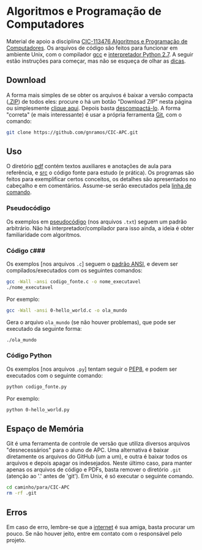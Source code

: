Algoritmos e Programação de Computadores
========================================

Material de apoio a disciplina [CIC-113476 Algoritmos e Programação de Computadores](http://aprender.ead.unb.br/course/view.php?id=2482). Os arquivos de código são feitos para funcionar em ambiente Unix, com o compilador [gcc](http://gcc.gnu.org/) e [interpretador Python 2.7](http://wiki.python.org.br/InicieSe). A seguir estão instruções para começar, mas não se esqueça de olhar as [dicas](Dicas.md).


Download
--------

A forma mais simples de se obter os arquivos é baixar a versão compacta ([.ZIP](https://pt.wikipedia.org/wiki/ZIP)) de todos eles: procure o há um botão "Download ZIP" nesta página ou simplesmente [clique aqui](https://github.com/gnramos/CIC-APC/archive/master.zip). Depois basta [descompactá-lo](https://www.google.com.br/search?q=descompactar+arquivo+zip). A forma "correta" (e mais interessante) é usar a própria ferramenta [Git](http://git-scm.com/book/pt-br/v1), com o comando:

```bash
git clone https://github.com/gnramos/CIC-APC.git
```


Uso
---

O diretório [pdf](pdf) contém textos auxiliares e anotações de aula para referência, e [src](src) o código fonte para estudo (e prática). Os programas são feitos para exemplificar certos conceitos, os detalhes são apresentados no cabeçalho e em comentários. Assume-se serão executados pela [linha de comando](http://www.ibm.com/developerworks/br/linux/library/l-lpic1-v3-103-1/).

### Pseudocódigo ###

Os exemplos em [pseudocódigo](https://pt.wikipedia.org/wiki/Pseudoc%C3%B3digo) (nos arquivos ```.txt```) seguem um padrão arbitrário. Não há interpretador/compilador para isso ainda, a ideia é obter familiaridade com algoritmos.

### Código ```C```###

Os exemplos [nos arquivos ```.c```] seguem o [padrão ANSI](https://pt.wikipedia.org/wiki/Biblioteca_padrão_do_C#Padr.C3.A3o_ANSI), e devem ser compilados/executados com os seguintes comandos:

```bash
gcc -Wall -ansi codigo_fonte.c -o nome_executavel
./nome_executavel
```

Por exemplo:

```bash
gcc -Wall -ansi 0-hello_world.c -o ola_mundo
```

Gera o arquivo ```ola_mundo``` (se não houver problemas), que pode ser executado da seguinte forma:

```bash
./ola_mundo
```

### Código Python ###

Os exemplos [nos arquivos ```.py```] tentam seguir o [PEP8](http://wiki.python.org.br/GuiaDeEstilo), e podem ser executados com o seguinte comando:

```bash
python codigo_fonte.py
```

Por exemplo:

```bash
python 0-hello_world.py
```

Espaço de Memória
-----------------

Git é uma ferramenta de controle de versão que utiliza diversos arquivos "desnecessários" para o aluno de APC. Uma alternativa é baixar diretamente os arquivos do GitHub (um a um), e outra é baixar todos os arquivos e depois apagar os indesejados. Neste último caso, para manter apenas os arquivos de código e PDFs, basta remover o diretório ```.git``` (atenção ao '.' antes de 'git'). Em Unix, é só executar o seguinte comando.

```bash
cd caminho/para/CIC-APC
rm -rf .git
```

Erros
-----

Em caso de erro, lembre-se que a [internet](http://www.google.com.br) é sua amiga, basta procurar um pouco. Se não houver jeito, entre em contato com o responsável pelo projeto.
